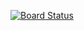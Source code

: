 [![Board Status](https://historytestproject.visualstudio.com/04e946a3-cc12-41c9-bc0b-351b2f50a9e8/4fcc8622-9c0c-4030-aa48-82abf8769d70/_apis/work/boardbadge/d666882c-44b0-4116-b512-bdb6ab03fc3c)](https://historytestproject.visualstudio.com/04e946a3-cc12-41c9-bc0b-351b2f50a9e8/_boards/board/t/4fcc8622-9c0c-4030-aa48-82abf8769d70/Microsoft.RequirementCategory)